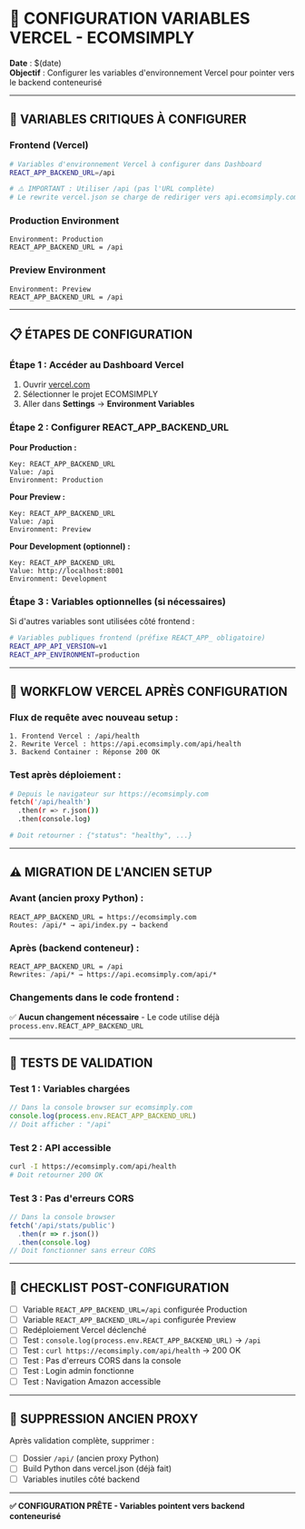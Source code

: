 # 🔧 CONFIGURATION VARIABLES VERCEL - ECOMSIMPLY

**Date** : $(date)  
**Objectif** : Configurer les variables d'environnement Vercel pour pointer vers le backend conteneurisé

---

## 🎯 **VARIABLES CRITIQUES À CONFIGURER**

### **Frontend (Vercel)**
```bash
# Variables d'environnement Vercel à configurer dans Dashboard
REACT_APP_BACKEND_URL=/api

# ⚠️ IMPORTANT : Utiliser /api (pas l'URL complète)
# Le rewrite vercel.json se charge de rediriger vers api.ecomsimply.com
```

### **Production Environment**
```
Environment: Production
REACT_APP_BACKEND_URL = /api
```

### **Preview Environment**  
```
Environment: Preview
REACT_APP_BACKEND_URL = /api
```

---

## 📋 **ÉTAPES DE CONFIGURATION**

### **Étape 1 : Accéder au Dashboard Vercel**
1. Ouvrir [vercel.com](https://vercel.com)
2. Sélectionner le projet ECOMSIMPLY
3. Aller dans **Settings** → **Environment Variables**

### **Étape 2 : Configurer REACT_APP_BACKEND_URL**

**Pour Production :**
```
Key: REACT_APP_BACKEND_URL
Value: /api
Environment: Production
```

**Pour Preview :**
```
Key: REACT_APP_BACKEND_URL  
Value: /api
Environment: Preview
```

**Pour Development (optionnel) :**
```
Key: REACT_APP_BACKEND_URL
Value: http://localhost:8001
Environment: Development
```

### **Étape 3 : Variables optionnelles (si nécessaires)**

Si d'autres variables sont utilisées côté frontend :
```bash
# Variables publiques frontend (préfixe REACT_APP_ obligatoire)
REACT_APP_API_VERSION=v1
REACT_APP_ENVIRONMENT=production
```

---

## 🔄 **WORKFLOW VERCEL APRÈS CONFIGURATION**

### **Flux de requête avec nouveau setup :**
```
1. Frontend Vercel : /api/health
2. Rewrite Vercel : https://api.ecomsimply.com/api/health  
3. Backend Container : Réponse 200 OK
```

### **Test après déploiement :**
```bash
# Depuis le navigateur sur https://ecomsimply.com
fetch('/api/health')
  .then(r => r.json())
  .then(console.log)

# Doit retourner : {"status": "healthy", ...}
```

---

## ⚠️ **MIGRATION DE L'ANCIEN SETUP**

### **Avant (ancien proxy Python) :**
```
REACT_APP_BACKEND_URL = https://ecomsimply.com  
Routes: /api/* → api/index.py → backend
```

### **Après (backend conteneur) :**
```
REACT_APP_BACKEND_URL = /api
Rewrites: /api/* → https://api.ecomsimply.com/api/*
```

### **Changements dans le code frontend :**
✅ **Aucun changement nécessaire** - Le code utilise déjà `process.env.REACT_APP_BACKEND_URL`

---

## 🧪 **TESTS DE VALIDATION**

### **Test 1 : Variables chargées**
```javascript
// Dans la console browser sur ecomsimply.com
console.log(process.env.REACT_APP_BACKEND_URL)
// Doit afficher : "/api"
```

### **Test 2 : API accessible**
```bash
curl -I https://ecomsimply.com/api/health
# Doit retourner 200 OK
```

### **Test 3 : Pas d'erreurs CORS**
```javascript
// Dans la console browser
fetch('/api/stats/public')
  .then(r => r.json())
  .then(console.log)
// Doit fonctionner sans erreur CORS
```

---

## 📝 **CHECKLIST POST-CONFIGURATION**

- [ ] Variable `REACT_APP_BACKEND_URL=/api` configurée Production
- [ ] Variable `REACT_APP_BACKEND_URL=/api` configurée Preview  
- [ ] Redéploiement Vercel déclenché
- [ ] Test : `console.log(process.env.REACT_APP_BACKEND_URL)` → `/api`
- [ ] Test : `curl https://ecomsimply.com/api/health` → 200 OK
- [ ] Test : Pas d'erreurs CORS dans la console
- [ ] Test : Login admin fonctionne
- [ ] Test : Navigation Amazon accessible

---

## 🚨 **SUPPRESSION ANCIEN PROXY**

Après validation complète, supprimer :
- [ ] Dossier `/api/` (ancien proxy Python)
- [ ] Build Python dans vercel.json (déjà fait)
- [ ] Variables inutiles côté backend

---

**✅ CONFIGURATION PRÊTE - Variables pointent vers backend conteneurisé**